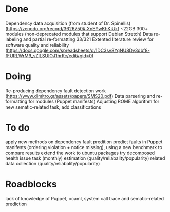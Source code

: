 # Done
Dependency data acquisition (from student of Dr. Spinellis) (https://zenodo.org/record/3626750#.XnEYwKhKiUk) ~22GB 300+ modules (non-deprecated modules that support Debian Stretch)
Data re-labeling and partial re-formatting 33/321
Extented literature review for software quality and reliability (https://docs.google.com/spreadsheets/d/1DC3sv8YqNU8Dy3dbf8-fFURLWrM9_sZlLSUIOJ1hrKc/edit#gid=0)

# Doing
Re-producing dependency fault detection work (https://www.dimitro.gr/assets/papers/SMS20.pdf)
Data parsering and re-formatting for modules (Puppet manifests)
Adjusting ROME algorithm for new sematic-related task, add classifications

# To do
apply new methods on dependency fault predition
predict faults in Puppet manifests (ordering violation + notice missing), using a new benchmark to compare results
extend the work to ubuntu packages
try decomposed health issue task (monthly) estimation (quality/reliabality/popularity)
related data collection (quality/reliabality/popularity)

# Roadblocks
lack of knowledge of Puppet, ocaml, system call trace and sematic-related prediction
